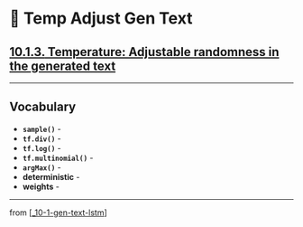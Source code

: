 # 🦋 Temp Adjust Gen Text

## [**10.1.3.** Temperature: Adjustable randomness in the generated text](https://livebook.manning.com/book/deep-learning-with-javascript/chapter-10/49)

---

## **Vocabulary**

- **`sample()`** -
- **`tf.div()`** -
- **`tf.log()`** -
- **`tf.multinomial()`** -
- **`argMax()`** -
- **deterministic** -
- **weights** -

---
from [[_10-1-gen-text-lstm]]

[//begin]: # "Autogenerated link references for markdown compatibility"
[_10-1-gen-text-lstm]: _10-1-gen-text-lstm.md "🦋 Gen Text LSTM"
[//end]: # "Autogenerated link references"
